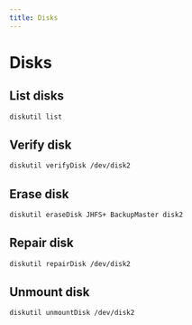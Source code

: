 ```yaml
---
title: Disks
---
```


# Disks

## List disks

```bash
diskutil list
```

## Verify disk

```bash
diskutil verifyDisk /dev/disk2
```

## Erase disk

```bash
diskutil eraseDisk JHFS+ BackupMaster disk2
```

## Repair disk

```bash
diskutil repairDisk /dev/disk2
```

## Unmount disk

```bash
diskutil unmountDisk /dev/disk2
```
